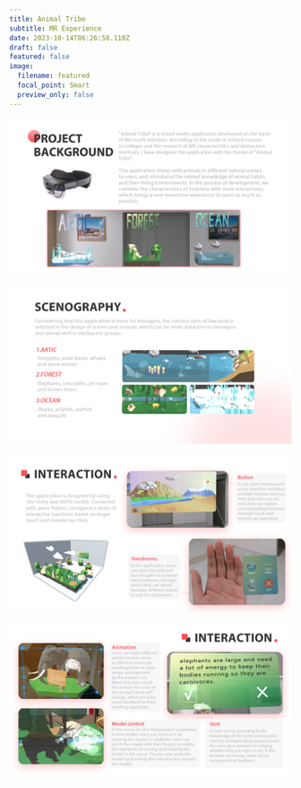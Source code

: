 ```yaml
---
title: Animal Tribe
subtitle: MR Experience
date: 2023-10-14T06:26:58.110Z
draft: false
featured: false
image:
  filename: featured
  focal_point: Smart
  preview_only: false
---
```

![](portfolio-guoyuxuan_12.png)

![](portfolio-guoyuxuan_13.png)

![](portfolio-guoyuxuan_14.png)

![](portfolio-guoyuxuan_15.png)